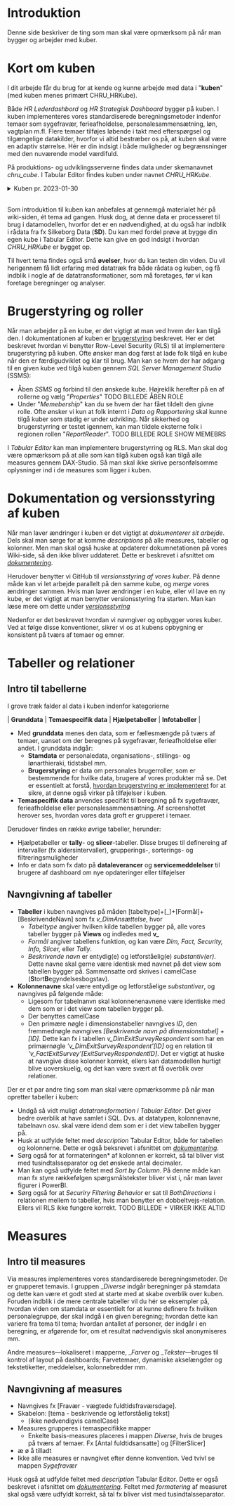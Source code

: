 # Introduktion
Denne side beskriver de ting som man skal være opmærksom på når man bygger og arbejder med kuber.

# Kort om kuben
I dit arbejde får du brug for at kende og kunne arbejde med data i "**kuben**" (med kuben menes primært CHRU_HRKube). 

Både *HR Lederdashbord* og *HR Strategisk Dashboard* bygger på kuben. I kuben implementeres vores standardiserede beregningsmetoder indenfor temaer som sygefravær, ferieafholdelse, personalesammensætning, løn, vagtplan m.fl. 
Flere temaer tilføjes løbende i takt med efterspørgsel og tilgængelige datakilder, hvorfor vi altid bestræber os på, at kuben skal være en adaptiv størrelse. Hér er din indsigt i både muligheder og begrænsninger med den nuværende model værdifuld.

På produktions- og udviklingsserverne findes data under skemanavnet *chru_cube*. I Tabular Editor findes kuben under navnet *CHRU_HRKube*.

<details><summary markdown="span">Kuben pr. 2023-01-30</summary>
 Dette er er overbliksbillede på dagen over tabeller inkludert i kuben. Det er ikke fyldestgørende, men giver en ide om, hvordan tabeller tilføjes temavis i takt med, at vi løbende inkluderer flere datakilder.
<center>
<iframe src="https://regionh-my.sharepoint.com/personal/stefan_sajin-henningsen_regionh_dk/_layouts/15/Doc.aspx?sourcedoc={ae8fb223-d1a2-455d-9d7c-2e1a74aeb8ce}&amp;action=embedview&amp;wdAr=1.7777777777777777" height="480" width="800" frameborder="0"></iframe>
</center>
</details>
<br> 

Som introduktion til kuben kan anbefales at gennemgå materialet hér på wiki-siden, ét tema ad gangen. Husk dog, at denne data er processeret til brug i datamodellen, hvorfor det er en nødvendighed, at du også har indblik i rådata fra fx Silkeborg Data (**SD**). 
Du kan med fordel prøve at bygge din egen kube i Tabular Editor. Dette kan give en god indsigt i hvordan *CHRU_HRKube* er bygget op.

Til hvert tema findes også små **øvelser**, hvor du kan testen din viden. Du vil herigennem få lidt erfaring med datatræk fra både rådata og kuben, og få indblik i nogle af de datatransformationer, som må foretages, før vi kan foretage beregninger og analyser.

# Brugerstyring og roller
Når man arbejder på en kube, er det vigtigt at man ved hvem der kan tilgå den. I dokumentationen af kuben er [brugerstyring](https://dataogdigitalisering.github.io/dokumentation/kube_brugerstyring) beskrevet. Her er det beskrevet hvordan vi benytter Row-Level Security (RLS) til at implementere brugerstyring på kuben. Ofte ønsker man dog først at lade folk tilgå en kube når den er færdigudviklet og klar til brug. Man kan se hvem der har adgang til en given kube ved tilgå kuben gennem *SQL Server Management Studio* (SSMS):
- Åben *SSMS* og forbind til den ønskede kube. Højreklik herefter på en af rollerne og vælg "*Properties*"
TODO BILLEDE ÅBEN ROLE
- Under "*Memebership*" kan du se hvem der har fået tildelt den givne rolle. Ofte ønsker vi kun at folk internt i *Data og Rapportering* skal kunne tilgå kuber som stadig er under udvikling. Når sikkerhed og brugerstyrring er testet igennem, kan man tildele eksterne folk i regionen rollen "*ReportReader*".
TODO BILLEDE ROLE SHOW MEMEBRS

I *Tabular Editor* kan man implementere brugerstyrring og RLS. Man skal dog være opmærksom på at alle som kan tilgå kuben også kan tilgå alle measures gennem DAX-Studio. Så man skal ikke skrive personfølsomme oplysninger ind i de measures som ligger i kuben.

# Dokumentation og versionsstyring af kuben
Når man laver ændringer i kuben er det vigtigt at *dokumenterer sit arbejde*. Dels skal man sørge for at komme *descriptions* på alle measures, tabeller og kolonner. Men man skal også huske at opdaterer dokumnetationen på vores Wiki-side, så den ikke bliver uddateret. Dette er beskrevet i afsnittet om [*dokumentering*](https://dataogdigitalisering.github.io/dokumentation/internt_dokumentering). 

Herudover benytter vi GitHub til *versionsstyring af vores kuber*. På denne måde kan vi let arbejde parallelt på den samme kube, og *merge* vores ændringer sammen. Hvis man laver ændringer i en kube, eller vil lave en ny kube, er det vigtigt at man benytter versionsstyring fra starten. Man kan læse mere om dette under [*versionsstyring*](https://dataogdigitalisering.github.io/dokumentation/internt_versionsstyring)

Nedenfor er det beskrevet hvordan vi navngiver og opbygger vores kuber. Ved at følge disse konventioner, sikrer vi os at kubens opbygning er konsistent på tværs af temaer og emner.

# Tabeller og relationer

## Intro til tabellerne
I grove træk falder al data i kuben indenfor kategorierne

| **Grunddata** | **Temaespecifik data** | **Hjælpetabeller** | **Infotabeller** |
 
- Med **grunddata** menes den data, som er fællesmængde på tværs af temaer, uanset om der beregnes på sygefravær, ferieafholdelse eller andet. I grunddata indgår:
  - **Stamdata** er personaledata, organisations-, stillings- og lønarthieraki, tidstabel mm. 
  - **Brugerstyring** er data om personales brugerroller, som er bestemmende for hvilke data, brugere af vores produkter må se. Det er essentielt at forstå, [hvordan brugerstyring er implementeret](./kube_brugerstyring) for at sikre, at denne også virker på tilføjelser i kuben. 
- **Temaspecifik data** anvendes specifikt til beregning på fx sygefravær, ferieafholdelse eller personalesammensætning. Af screenshottet herover ses, hvordan vores data groft er grupperet i temaer.

Derudover findes en række øvrige tabeller, herunder:
- Hjælpetabeller er **tally**- og **slicer**-tabeller. Disse bruges til definereing af intervaller (fx aldersintervaller), grupperings-, sorterings- og filtreringsmuligheder
- Info er data som fx dato på **dataleverancer** og **servicemeddelelser** til brugere af dashboard om nye opdateringer eller tilføjelser

## Navngivning af tabeller
- **Tabeller** i kuben navngives på måden [tabeltype]+[\_]+[Formål]+[BeskrivendeNavn] som fx *v_DimAnsættelse*, hvor
  - *Tabeltype* angiver hvilken kilde tabellen bygger på, alle vores tabeller bygger på **Views** og indledes med __v\___ 
  - *Formål* angiver tabellens funktion, og kan være *Dim, Fact, Security, Info, Slicer,* eller *Tally*.
  - *Beskrivende navn* er entydig(e) og letforståelig(e) *substantiv(er)*. Dette navne skal gerne være identisk med navnet på det view som tabellen bygger på. Sammensatte ord skrives i camelCase (**S**tort**B**egyndelsesbogstav).
- **Kolonnenavne** skal være entydige og letforståelige *substantiver*, og navngives på følgende måde:
  - Ligesom for tabelnanvn skal kolonnenenavnene være identiske med dem som er i det view som tabellen bygger på.
  - Der benyttes camelCase
  - Den primære nøgle i dimensionstabeller navngives *ID*, den fremmednøgle navngives *[Beskrivende navn på dimensionstabel] + [ID]*. Dette kan fx i tabellen *v_DimExitSurveyRespondent* som har en primærnøgle  *'v_DimExitSurveyRespondent'[ID]* og en relation til *'v_FactExitSurvey'[ExitSurveyRespondentID]*. Det er vigtigt at huske at navngive disse kolonner korrekt, ellers kan datamodellen hurtigt blive uoverskuelig, og det kan være svært at få overblik over relationer.

Der er et par andre ting som man skal være opmærksomme på når man opretter tabeller i kuben:
  - Undgå så vidt muligt *datatransformation i Tabular Editor*. Det giver bedre overblik at have samlet i SQL. Dvs. at datatypen, kolonnenavne, tabelnavn osv. skal være idend dem som er i det view tabellen bygger på.
  - Husk at udfylde feltet med *description* Tabular Editor, både for tabellen og kolonnerne. Dette er også beksrevet i afsnittet om [*dokumentering*](https://dataogdigitalisering.github.io/dokumentation/internt_dokumentering).
  - Sørg også for at formateringen* af kolonnen er korrekt, så tal bliver vist med tusindtalsseparator og det ønskede antal decimaler.
  - Man kan også udfylde feltet med *Sort by Column*. På denne måde kan man fx styre rækkefølgen spørgsmålstekster bliver vist i, når man laver figurer i PowerBI.
  - Sørg også for at *Securiry Filtering Behavior* er sat til *BothDirections* i relationen mellem to tabeller, hvis man benytter en dobbeltvejs-relation. Ellers vil RLS ikke fungere korrekt. TODO BILLEDE + VIRKER IKKE ALTID
# Measures
## Intro til measures
Via measures implementeres vores standardiserede beregningsmetoder. De er grupperet temavis. I gruppen \__Diverse_ indgår beregninger på stamdata og dette kan være et godt sted at starte med at skabe overblik over kuben. Foruden indblik i de mere centrale tabeller vil du hér se eksempler på, hvordan viden om stamdata er essentielt for at kunne definere fx hvilken personalegruppe, der skal indgå i en given beregning; hvordan dette kan variere fra tema til tema; hvordan antallet af personer, der indgår i en beregning, er afgørende for, om et resultat nødvendigvis skal anonymiseres mm.

Andre measures—lokaliseret i mapperne, \__Farver_ og \__Tekster_—bruges til kontrol af layout på dashboards; Farvetemaer, dynamiske akselængder og tekstetiketter, meddelelser, kolonnebredder mm. 

## Navngivning af measures
- Navngives fx [Fravær - vægtede fuldtidsfraværsdage]. 
- Skabelon: [tema - beskrivende og letforståelig tekst]
  - (ikke nødvendigvis camelCase)
- Measures grupperes i temaspecifikke mapper
  - Enkelte basis-measures placeres i mappen _Diverse_, hvis de bruges på tværs af temaer. Fx [Antal fuldtidsansatte] og [FilterSlicer]
- æ ø å tilladt
- Ikke alle measures er navngivet efter denne konvention. Ved tvivl se mappen _Sygefravær_

Husk også at udfylde feltet med *description* Tabular Editor. Dette er også beskrevet i afsnittet om [*dokumentering*](https://dataogdigitalisering.github.io/dokumentation/internt_dokumentering). Feltet med *formatering* af measuret skal også være udfyldt korrekt, så tal fx bliver vist med tusindtalsseparator.

